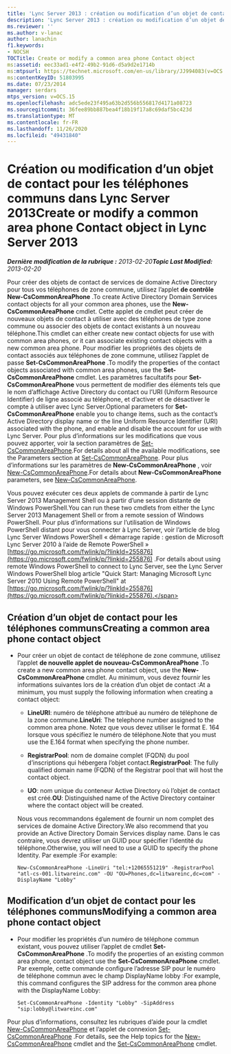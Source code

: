 ```yaml
---
title: 'Lync Server 2013 : création ou modification d’un objet de contact pour les téléphones communs'
description: 'Lync Server 2013 : création ou modification d’un objet de contact de téléphone de zone commune.'
ms.reviewer: ''
ms.author: v-lanac
author: lanachin
f1.keywords:
- NOCSH
TOCTitle: Create or modify a common area phone Contact object
ms:assetid: eec33ad1-e4f2-49b2-91d6-d5a9d2e1714b
ms:mtpsurl: https://technet.microsoft.com/en-us/library/JJ994083(v=OCS.15)
ms:contentKeyID: 51803995
ms.date: 07/23/2014
manager: serdars
mtps_version: v=OCS.15
ms.openlocfilehash: adc5ede23f495a63b2d556b556817d4171a08723
ms.sourcegitcommit: 36fee89bb887bea4f18b19f17a8c69daf5bc423d
ms.translationtype: MT
ms.contentlocale: fr-FR
ms.lasthandoff: 11/26/2020
ms.locfileid: "49431840"
---
```

# <a name="create-or-modify-a-common-area-phone-contact-object-in-lync-server-2013"></a><span data-ttu-id="cf93b-103">Création ou modification d’un objet de contact pour les téléphones communs dans Lync Server 2013</span><span class="sxs-lookup"><span data-stu-id="cf93b-103">Create or modify a common area phone Contact object in Lync Server 2013</span></span>

<div data-xmlns="http://www.w3.org/1999/xhtml">

<div class="topic" data-xmlns="http://www.w3.org/1999/xhtml" data-msxsl="urn:schemas-microsoft-com:xslt" data-cs="https://msdn.microsoft.com/">

<div data-asp="https://msdn2.microsoft.com/asp">



</div>

<div id="mainSection">

<div id="mainBody"><span data-ttu-id="cf93b-104">

<span> </span></span><span class="sxs-lookup"><span data-stu-id="cf93b-104">

<span> </span></span></span>

<span data-ttu-id="cf93b-105">_**Dernière modification de la rubrique :** 2013-02-20_</span><span class="sxs-lookup"><span data-stu-id="cf93b-105">_**Topic Last Modified:** 2013-02-20_</span></span>

<span data-ttu-id="cf93b-106">Pour créer des objets de contact de services de domaine Active Directory pour tous vos téléphones de zone commune, utilisez l’applet **de contrôle New-CsCommonAreaPhone** .</span><span class="sxs-lookup"><span data-stu-id="cf93b-106">To create Active Directory Domain Services contact objects for all your common area phones, use the **New-CsCommonAreaPhone** cmdlet.</span></span> <span data-ttu-id="cf93b-107">Cette applet de cmdlet peut créer de nouveaux objets de contact à utiliser avec des téléphones de type zone commune ou associer des objets de contact existants à un nouveau téléphone.</span><span class="sxs-lookup"><span data-stu-id="cf93b-107">This cmdlet can either create new contact objects for use with common area phones, or it can associate existing contact objects with a new common area phone.</span></span> <span data-ttu-id="cf93b-108">Pour modifier les propriétés des objets de contact associés aux téléphones de zone commune, utilisez l’applet de passe **Set-CsCommonAreaPhone** .</span><span class="sxs-lookup"><span data-stu-id="cf93b-108">To modify the properties of the contact objects associated with common area phones, use the **Set-CsCommonAreaPhone** cmdlet.</span></span> <span data-ttu-id="cf93b-109">Les paramètres facultatifs pour **Set-CsCommonAreaPhone** vous permettent de modifier des éléments tels que le nom d’affichage Active Directory du contact ou l’URI (Uniform Resource Identifier) de ligne associé au téléphone, et d’activer et de désactiver le compte à utiliser avec Lync Server.</span><span class="sxs-lookup"><span data-stu-id="cf93b-109">Optional parameters for **Set-CsCommonAreaPhone** enable you to change items, such as the contact’s Active Directory display name or the line Uniform Resource Identifier (URI) associated with the phone, and enable and disable the account for use with Lync Server.</span></span> <span data-ttu-id="cf93b-110">Pour plus d’informations sur les modifications que vous pouvez apporter, voir la section paramètres de [Set-CsCommonAreaPhone](https://docs.microsoft.com/powershell/module/skype/Set-CsCommonAreaPhone).</span><span class="sxs-lookup"><span data-stu-id="cf93b-110">For details about all the available modifications, see the Parameters section at [Set-CsCommonAreaPhone](https://docs.microsoft.com/powershell/module/skype/Set-CsCommonAreaPhone).</span></span> <span data-ttu-id="cf93b-111">Pour plus d’informations sur les paramètres de **New-CsCommonAreaPhone** , voir [New-CsCommonAreaPhone](https://docs.microsoft.com/powershell/module/skype/New-CsCommonAreaPhone).</span><span class="sxs-lookup"><span data-stu-id="cf93b-111">For details about **New-CsCommonAreaPhone** parameters, see [New-CsCommonAreaPhone](https://docs.microsoft.com/powershell/module/skype/New-CsCommonAreaPhone).</span></span>

<span data-ttu-id="cf93b-112">Vous pouvez exécuter ces deux applets de commande à partir de Lync Server 2013 Management Shell ou à partir d’une session distante de Windows PowerShell.</span><span class="sxs-lookup"><span data-stu-id="cf93b-112">You can run these two cmdlets from either the Lync Server 2013 Management Shell or from a remote session of Windows PowerShell.</span></span> <span data-ttu-id="cf93b-113">Pour plus d’informations sur l’utilisation de Windows PowerShell distant pour vous connecter à Lync Server, voir l’article de blog Lync Server Windows PowerShell « démarrage rapide : gestion de Microsoft Lync Server 2010 à l’aide de Remote PowerShell » [https://go.microsoft.com/fwlink/p/?linkId=255876](https://go.microsoft.com/fwlink/p/?linkid=255876) .</span><span class="sxs-lookup"><span data-stu-id="cf93b-113">For details about using remote Windows PowerShell to connect to Lync Server, see the Lync Server Windows PowerShell blog article "Quick Start: Managing Microsoft Lync Server 2010 Using Remote PowerShell" at [https://go.microsoft.com/fwlink/p/?linkId=255876](https://go.microsoft.com/fwlink/p/?linkid=255876).</span></span>

<div>


<div>

## <a name="creating-a-common-area-phone-contact-object"></a><span data-ttu-id="cf93b-114">Création d’un objet de contact pour les téléphones communs</span><span class="sxs-lookup"><span data-stu-id="cf93b-114">Creating a common area phone contact object</span></span>

  - <span data-ttu-id="cf93b-115">Pour créer un objet de contact de téléphone de zone commune, utilisez l’applet **de nouvelle applet de nouveau-CsCommonAreaPhone** .</span><span class="sxs-lookup"><span data-stu-id="cf93b-115">To create a new common area phone contact object, use the **New-CsCommonAreaPhone** cmdlet.</span></span> <span data-ttu-id="cf93b-116">Au minimum, vous devez fournir les informations suivantes lors de la création d’un objet de contact :</span><span class="sxs-lookup"><span data-stu-id="cf93b-116">At a minimum, you must supply the following information when creating a contact object:</span></span>
    
      - <span data-ttu-id="cf93b-117">**LineURI**: numéro de téléphone attribué au numéro de téléphone de la zone commune.</span><span class="sxs-lookup"><span data-stu-id="cf93b-117">**LineUri**: The telephone number assigned to the common area phone.</span></span> <span data-ttu-id="cf93b-118">Notez que vous devez utiliser le format E. 164 lorsque vous spécifiez le numéro de téléphone.</span><span class="sxs-lookup"><span data-stu-id="cf93b-118">Note that you must use the E.164 format when specifying the phone number.</span></span>
    
      - <span data-ttu-id="cf93b-119">**RegistrarPool**: nom de domaine complet (FQDN) du pool d’inscriptions qui hébergera l’objet contact.</span><span class="sxs-lookup"><span data-stu-id="cf93b-119">**RegistrarPool**: The fully qualified domain name (FQDN) of the Registrar pool that will host the contact object.</span></span>
    
      - <span data-ttu-id="cf93b-120">**UO**: nom unique du conteneur Active Directory où l’objet de contact est créé.</span><span class="sxs-lookup"><span data-stu-id="cf93b-120">**OU**: Distinguished name of the Active Directory container where the contact object will be created.</span></span>
    
    <span data-ttu-id="cf93b-121">Nous vous recommandons également de fournir un nom complet des services de domaine Active Directory.</span><span class="sxs-lookup"><span data-stu-id="cf93b-121">We also recommend that you provide an Active Directory Domain Services display name.</span></span> <span data-ttu-id="cf93b-122">Dans le cas contraire, vous devrez utiliser un GUID pour spécifier l’identité du téléphone.</span><span class="sxs-lookup"><span data-stu-id="cf93b-122">Otherwise, you will need to use a GUID to specify the phone Identity.</span></span> <span data-ttu-id="cf93b-123">Par exemple :</span><span class="sxs-lookup"><span data-stu-id="cf93b-123">For example:</span></span>
    
        New-CsCommonAreaPhone -LineUri "tel:+12065551219" -RegistrarPool "atl-cs-001.litwareinc.com" -OU "OU=Phones,dc=litwareinc,dc=com" -DisplayName "Lobby"

</div>

<div>

## <a name="modifying-a-common-area-phone-contact-object"></a><span data-ttu-id="cf93b-124">Modification d’un objet de contact pour les téléphones communs</span><span class="sxs-lookup"><span data-stu-id="cf93b-124">Modifying a common area phone contact object</span></span>

  - <span data-ttu-id="cf93b-125">Pour modifier les propriétés d’un numéro de téléphone commun existant, vous pouvez utiliser l’applet de cmdlet **Set-CsCommonAreaPhone** .</span><span class="sxs-lookup"><span data-stu-id="cf93b-125">To modify the properties of an existing common area phone, contact object use the **Set-CsCommonAreaPhone** cmdlet.</span></span> <span data-ttu-id="cf93b-126">Par exemple, cette commande configure l’adresse SIP pour le numéro de téléphone commun avec le champ DisplayName lobby :</span><span class="sxs-lookup"><span data-stu-id="cf93b-126">For example, this command configures the SIP address for the common area phone with the DisplayName Lobby:</span></span>
    
        Set-CsCommonAreaPhone -Identity "Lobby" -SipAddress "sip:lobby@litwareinc.com"

</div>

<span data-ttu-id="cf93b-127">Pour plus d’informations, consultez les rubriques d’aide pour la cmdlet [New-CsCommonAreaPhone](https://docs.microsoft.com/powershell/module/skype/New-CsCommonAreaPhone) et l’applet de connexion [Set-CsCommonAreaPhone](https://docs.microsoft.com/powershell/module/skype/Set-CsCommonAreaPhone) .</span><span class="sxs-lookup"><span data-stu-id="cf93b-127">For details, see the Help topics for the [New-CsCommonAreaPhone](https://docs.microsoft.com/powershell/module/skype/New-CsCommonAreaPhone) cmdlet and the [Set-CsCommonAreaPhone](https://docs.microsoft.com/powershell/module/skype/Set-CsCommonAreaPhone) cmdlet.</span></span>

<span data-ttu-id="cf93b-128"></div>

</div>

<span> </span>

</div>

</div>

</span><span class="sxs-lookup"><span data-stu-id="cf93b-128"></div>

</div>

<span> </span>

</div>

</div>

</span></span></div>

